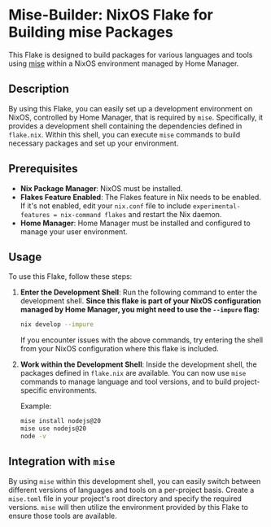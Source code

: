 # Mise-Builder: NixOS Flake for Building mise Packages

This Flake is designed to build packages for various languages and tools using [mise](https://mise.jdx.dev/) within a NixOS environment managed by Home Manager.

## Description

By using this Flake, you can easily set up a development environment on NixOS, controlled by Home Manager, that is required by `mise`. Specifically, it provides a development shell containing the dependencies defined in `flake.nix`. Within this shell, you can execute `mise` commands to build necessary packages and set up your environment.

## Prerequisites

-   **Nix Package Manager**: NixOS must be installed.
-   **Flakes Feature Enabled**: The Flakes feature in Nix needs to be enabled. If it's not enabled, edit your `nix.conf` file to include `experimental-features = nix-command flakes` and restart the Nix daemon.
-   **Home Manager**: Home Manager must be installed and configured to manage your user environment.

## Usage

To use this Flake, follow these steps:

1.  **Enter the Development Shell**: Run the following command to enter the development shell. **Since this flake is part of your NixOS configuration managed by Home Manager, you might need to use the `--impure` flag:**

    ```bash
    nix develop --impure
    ```

    If you encounter issues with the above commands, try entering the shell from your NixOS configuration where this flake is included.

2.  **Work within the Development Shell**: Inside the development shell, the packages defined in `flake.nix` are available. You can now use `mise` commands to manage language and tool versions, and to build project-specific environments.

    Example:

    ```bash
    mise install nodejs@20
    mise use nodejs@20
    node -v
    ```

## Integration with `mise`

By using `mise` within this development shell, you can easily switch between different versions of languages and tools on a per-project basis. Create a `mise.toml` file in your project's root directory and specify the required versions. `mise` will then utilize the environment provided by this Flake to ensure those tools are available.
